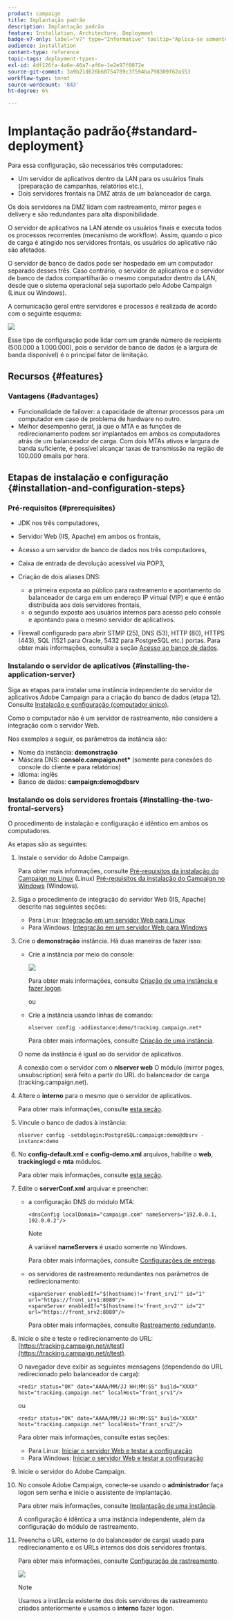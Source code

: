 ```yaml
---
product: campaign
title: Implantação padrão
description: Implantação padrão
feature: Installation, Architecture, Deployment
badge-v7-only: label="v7" type="Informative" tooltip="Aplica-se somente ao Campaign Classic v7"
audience: installation
content-type: reference
topic-tags: deployment-types-
exl-id: 4df126fa-4a6e-46a7-af6e-1e2e97f0072e
source-git-commit: 3a9b21d626b60754789c3f594ba798309f62a553
workflow-type: tm+mt
source-wordcount: '843'
ht-degree: 6%

---
```


# Implantação padrão{#standard-deployment}



Para essa configuração, são necessários três computadores:

* Um servidor de aplicativos dentro da LAN para os usuários finais (preparação de campanhas, relatórios etc.),
* Dois servidores frontais na DMZ atrás de um balanceador de carga.

Os dois servidores na DMZ lidam com rastreamento, mirror pages e delivery e são redundantes para alta disponibilidade.

O servidor de aplicativos na LAN atende os usuários finais e executa todos os processos recorrentes (mecanismo de workflow). Assim, quando o pico de carga é atingido nos servidores frontais, os usuários do aplicativo não são afetados.

O servidor de banco de dados pode ser hospedado em um computador separado desses três. Caso contrário, o servidor de aplicativos e o servidor de banco de dados compartilharão o mesmo computador dentro da LAN, desde que o sistema operacional seja suportado pelo Adobe Campaign (Linux ou Windows).

A comunicação geral entre servidores e processos é realizada de acordo com o seguinte esquema:

![](assets/s_001_ncs_install_standardconfig.png)

Esse tipo de configuração pode lidar com um grande número de recipients (500.000 a 1.000.000), pois o servidor de banco de dados (e a largura de banda disponível) é o principal fator de limitação.

## Recursos {#features}

### Vantagens {#advantages}

* Funcionalidade de failover: a capacidade de alternar processos para um computador em caso de problema de hardware no outro.
* Melhor desempenho geral, já que o MTA e as funções de redirecionamento podem ser implantados em ambos os computadores atrás de um balanceador de carga. Com dois MTAs ativos e largura de banda suficiente, é possível alcançar taxas de transmissão na região de 100.000 emails por hora.

## Etapas de instalação e configuração {#installation-and-configuration-steps}

### Pré-requisitos {#prerequisites}

* JDK nos três computadores,
* Servidor Web (IIS, Apache) em ambos os frontais,
* Acesso a um servidor de banco de dados nos três computadores,
* Caixa de entrada de devolução acessível via POP3,
* Criação de dois aliases DNS:

   * a primeira exposta ao público para rastreamento e apontamento do balanceador de carga em um endereço IP virtual (VIP) e que é então distribuída aos dois servidores frontais,
   * o segundo exposto aos usuários internos para acesso pelo console e apontando para o mesmo servidor de aplicativos.

* Firewall configurado para abrir STMP (25), DNS (53), HTTP (80), HTTPS (443), SQL (1521 para Oracle, 5432 para PostgreSQL etc.) portas. Para obter mais informações, consulte a seção [Acesso ao banco de dados](../../installation/using/network-configuration.md#database-access).

### Instalando o servidor de aplicativos {#installing-the-application-server}

Siga as etapas para instalar uma instância independente do servidor de aplicativos Adobe Campaign para a criação do banco de dados (etapa 12). Consulte [Instalação e configuração (computador único)](../../installation/using/standalone-deployment.md#installing-and-configuring--single-machine-).

Como o computador não é um servidor de rastreamento, não considere a integração com o servidor Web.

Nos exemplos a seguir, os parâmetros da instância são:

* Nome da instância: **demonstração**
* Máscara DNS: **console.campaign.net&#42;** (somente para conexões do console do cliente e para relatórios)
* Idioma: inglês
* Banco de dados: **campaign:demo@dbsrv**

### Instalando os dois servidores frontais {#installing-the-two-frontal-servers}

O procedimento de instalação e configuração é idêntico em ambos os computadores.

As etapas são as seguintes:

1. Instale o servidor do Adobe Campaign.

   Para obter mais informações, consulte [Pré-requisitos da instalação do Campaign no Linux](../../installation/using/prerequisites-of-campaign-installation-in-linux.md) (Linux) [Pré-requisitos da instalação do Campaign no Windows](../../installation/using/prerequisites-of-campaign-installation-in-windows.md) (Windows).

1. Siga o procedimento de integração do servidor Web (IIS, Apache) descrito nas seguintes seções:

   * Para Linux: [Integração em um servidor Web para Linux](../../installation/using/integration-into-a-web-server-for-linux.md)
   * Para Windows: [Integração em um servidor Web para Windows](../../installation/using/integration-into-a-web-server-for-windows.md)

1. Crie o **demonstração** instância. Há duas maneiras de fazer isso:

   * Crie a instância por meio do console:

     ![](assets/install_create_new_connexion.png)

     Para obter mais informações, consulte [Criação de uma instância e fazer logon](../../installation/using/creating-an-instance-and-logging-on.md).

     ou

   * Crie a instância usando linhas de comando:

     ```
     nlserver config -addinstance:demo/tracking.campaign.net*
     ```

     Para obter mais informações, consulte [Criação de uma instância](../../installation/using/command-lines.md#creating-an-instance).

   O nome da instância é igual ao do servidor de aplicativos.

   A conexão com o servidor com o **nlserver web** O módulo (mirror pages, unsubscription) será feito a partir do URL do balanceador de carga (tracking.campaign.net).

1. Altere o **interno** para o mesmo que o servidor de aplicativos.

   Para obter mais informações, consulte [esta seção](../../installation/using/configuring-campaign-server.md#internal-identifier).

1. Vincule o banco de dados à instância:

   ```
   nlserver config -setdblogin:PostgreSQL:campaign:demo@dbsrv -instance:demo
   ```

1. No **config-default.xml** e **config-demo.xml** arquivos, habilite o **web**, **trackinglogd** e **mta** módulos.

   Para obter mais informações, consulte [esta seção](../../installation/using/configuring-campaign-server.md#enabling-processes).

1. Edite o **serverConf.xml** arquivar e preencher:

   * a configuração DNS do módulo MTA:

     ```
     <dnsConfig localDomain="campaign.com" nameServers="192.0.0.1, 192.0.0.2"/>
     ```

     >[!NOTE]
     >
     >A variável **nameServers** é usado somente no Windows.

     Para obter mais informações, consulte [Configurações de entrega](configure-delivery-settings.md).

   * os servidores de rastreamento redundantes nos parâmetros de redirecionamento:

     ```
     <spareServer enabledIf="$(hostname)!='front_srv1'" id="1" url="https://front_srv1:8080"/>
     <spareServer enabledIf="$(hostname)!='front_srv2'" id="2" url="https://front_srv2:8080"/>
     ```

     Para obter mais informações, consulte [Rastreamento redundante](configuring-campaign-server.md#redundant-tracking).

1. Inicie o site e teste o redirecionamento do URL: [https://tracking.campaign.net/r/test](https://tracking.campaign.net/r/test).

   O navegador deve exibir as seguintes mensagens (dependendo do URL redirecionado pelo balanceador de carga):

   ```
   <redir status="OK" date="AAAA/MM/JJ HH:MM:SS" build="XXXX" host="tracking.campaign.net" localHost="front_srv1"/>
   ```

   ou

   ```
   <redir status="OK" date="AAAA/MM/JJ HH:MM:SS" build="XXXX" host="tracking.campaign.net" localHost="front_srv2"/>
   ```

   Para obter mais informações, consulte estas seções:

   * Para Linux: [Iniciar o servidor Web e testar a configuração](../../installation/using/integration-into-a-web-server-for-linux.md#launching-the-web-server-and-testing-the-configuration)
   * Para Windows: [Iniciar o servidor Web e testar a configuração](../../installation/using/integration-into-a-web-server-for-windows.md#launching-the-web-server-and-testing-the-configuration)

1. Inicie o servidor do Adobe Campaign.
1. No console Adobe Campaign, conecte-se usando o **administrador** faça logon sem senha e inicie o assistente de implantação.

   Para obter mais informações, consulte [Implantação de uma instância](../../installation/using/deploying-an-instance.md).

   A configuração é idêntica a uma instância independente, além da configuração do módulo de rastreamento.

1. Preencha o URL externo (o do balanceador de carga) usado para redirecionamento e os URLs internos dos dois servidores frontais.

   Para obter mais informações, consulte [Configuração de rastreamento](../../installation/using/deploying-an-instance.md#tracking-configuration).

   ![](assets/d_ncs_install_tracking2.png)

   >[!NOTE]
   >
   >Usamos a instância existente dos dois servidores de rastreamento criados anteriormente e usamos o **interno** fazer logon.
